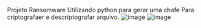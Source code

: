 Projeto Ransomware
Utilizando python para gerar uma chafe
Para criptografaer e descriptografar arquivo.
![image](https://github.com/user-attachments/assets/9184ba09-c4e5-4621-a866-5d1ff85de4ec)
![image](https://github.com/user-attachments/assets/ebfe5369-a34d-4a4c-8341-1274dd323b51)

